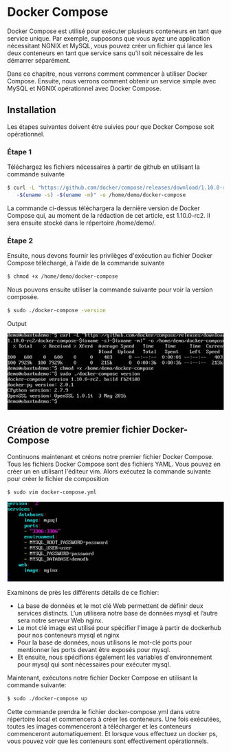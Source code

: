 # Docker Compose

Docker Compose est utilisé pour exécuter plusieurs conteneurs en tant que service unique. Par exemple, supposons que vous ayez une application nécessitant NGNIX et MySQL, vous pouvez créer un fichier qui lance les deux conteneurs en tant que service sans qu'il soit nécessaire de les démarrer séparément.

Dans ce chapitre, nous verrons comment commencer à utiliser Docker Compose. Ensuite, nous verrons comment obtenir un service simple avec MySQL et NGNIX opérationnel avec Docker Compose.

## Installation
Les étapes suivantes doivent être suivies pour que Docker Compose soit opérationnel.

### Étape 1
Téléchargez les fichiers nécessaires à partir de github en utilisant la commande suivante
```sh
$ curl -L "https://github.com/docker/compose/releases/download/1.10.0-rc2/dockercompose
   -$(uname -s) -$(uname -m)" -o /home/demo/docker-compose
```
La commande ci-dessus téléchargera la dernière version de Docker Compose qui, au moment de la rédaction de cet article, est 1.10.0-rc2. Il sera ensuite stocké dans le répertoire /home/demo/.

### Étape 2
Ensuite, nous devons fournir les privilèges d'exécution au fichier Docker Compose téléchargé, à l'aide de la commande suivante
```sh
$ chmod +x /home/demo/docker-compose
```

Nous pouvons ensuite utiliser la commande suivante pour voir la version composée.
```sh
$ sudo ./docker-compose -version
```
Output

![](docker_compose_installation.jpeg)

## Création de votre premier fichier Docker-Compose
Continuons maintenant et créons notre premier fichier Docker Compose. Tous les fichiers Docker Compose sont des fichiers YAML. Vous pouvez en créer un en utilisant l'éditeur vim. Alors exécutez la commande suivante pour créer le fichier de composition
```sh
$ sudo vim docker-compose.yml
```
![](compose_file.jpeg)

Examinons de près les différents détails de ce fichier:

* La base de données et le mot clé Web permettent de définir deux services distincts. L’un utilisera notre base de données mysql et l’autre sera notre serveur Web nginx.
* Le mot clé image est utilisé pour spécifier l'image à partir de dockerhub pour nos conteneurs mysql et nginx
* Pour la base de données, nous utilisons le mot-clé ports pour mentionner les ports devant être exposés pour mysql.
* Et ensuite, nous spécifions également les variables d'environnement pour mysql qui sont nécessaires pour exécuter mysql.

Maintenant, exécutons notre fichier Docker Compose en utilisant la commande suivante:
```sh
$ sudo ./docker-compose up
```
Cette commande prendra le fichier docker-compose.yml dans votre répertoire local et commencera à créer les conteneurs.
Une fois exécutées, toutes les images commenceront à télécharger et les conteneurs commenceront automatiquement.
Et lorsque vous effectuez un docker ps, vous pouvez voir que les conteneurs sont effectivement opérationnels.





